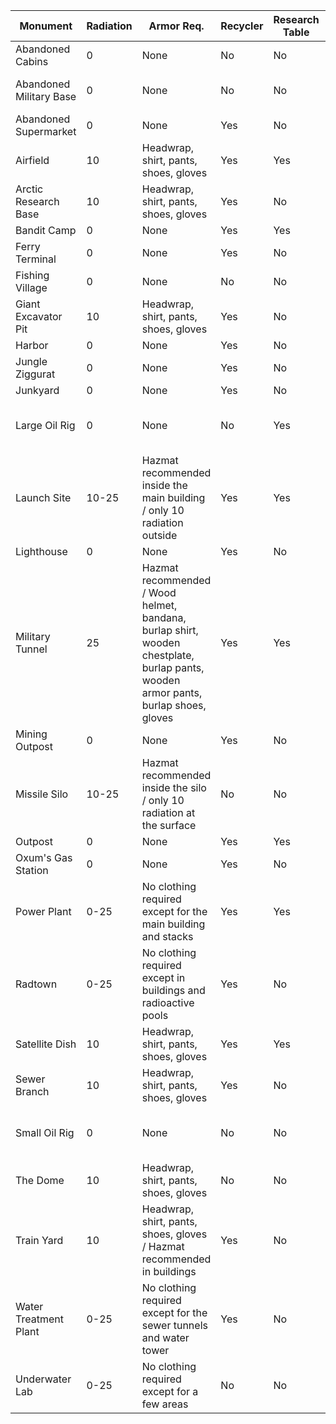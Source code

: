 
Monument | Radiation | Armor Req. | Recycler | Research Table | Workbench | Oil Ref. | Has Diesel | Has Keycards | Req. Keycards | Req. Fuses | Crates | Scientists
--- | --- | --- | --- | --- | --- | --- | --- | --- | --- | --- | --- | ---
Abandoned Cabins | 0 | None | No | No | No | No | No | Green |  |  | Brown | None
Abandoned Military Base | 0 | None | No | No | No | No | No |  |  |  | Military | 5-10 Blue Scientists
Abandoned Supermarket | 0 | None | Yes | No | No | No | No | Green |  |  | Military | None
Airfield | 10 | Headwrap, shirt, pants, shoes, gloves | Yes | Yes | No | Yes | Yes | Red | Green, Blue | 2 | Military | None
Arctic Research Base | 10 | Headwrap, shirt, pants, shoes, gloves | Yes | No | No | No | No | Red | Green, Blue |  | Military | 10-20 Blue Scientists
Bandit Camp | 0 | None | Yes | Yes | Yes | No | No |  |  |  | None | None
Ferry Terminal | 0 | None | Yes | No | No | No | No |  |  |  | Military | None
Fishing Village | 0 | None | No | No | No | No | No |  |  |  | None | None
Giant Excavator Pit | 10 | Headwrap, shirt, pants, shoes, gloves | Yes | No | No | No | No |  |  |  | Military | 18 Blue Scientists
Harbor | 0 | None | Yes | No | No | Yes | No | Blue | Green | 1 | Military | None
Jungle Ziggurat | 0 | None | Yes | No | No | No | No |  |  |  | Brown | None
Junkyard | 0 | None | Yes | No | No | No | Yes | Green |  |  | Military | None
Large Oil Rig | 0 | None | No | Yes | No | No | Yes |  | Red |  | Military, Elite | 26 Blue Scientists, 10 Heavy Scientists
Launch Site | 10-25 | Hazmat recommended inside the main building / only 10 radiation outside | Yes | Yes | No | No | No |  | Green, Red | 2 | Military, Elite | 10-20 Blue Scientists
Lighthouse | 0 | None | Yes | No | No | No | No | Green |  |  | Military | None
Military Tunnel | 25 | Hazmat recommended / Wood helmet, bandana, burlap shirt, wooden chestplate, burlap pants, wooden armor pants, burlap shoes, gloves | Yes | Yes | No | No | Yes |  | Green, Blue, Red | 1 | Military, Elite | 29 Blue Scientists
Mining Outpost | 0 | None | Yes | No | No | No | No |  |  |  | Military | None
Missile Silo | 10-25 | Hazmat recommended inside the silo / only 10 radiation at the surface | No | No | No | No | No | Red | Blue | 1 | Military, Elite | 24 NVG Scientists
Outpost | 0 | None | Yes | Yes | Yes | Yes | No | Blue |  |  | None | None
Oxum's Gas Station | 0 | None | Yes | No | No | No | No | Green |  |  | Military | None
Power Plant | 0-25 | No clothing required except for the main building and stacks | Yes | Yes | No | No | Yes | Red | Green, Blue | 1 | Military | None
Radtown | 0-25 | No clothing required except in buildings and radioactive pools | Yes | No | No | No | No |  |  |  | Military | None
Satellite Dish | 10 | Headwrap, shirt, pants, shoes, gloves | Yes | Yes | No | Yes | No | Blue | Green | 1 | Military | None
Sewer Branch | 10 | Headwrap, shirt, pants, shoes, gloves | Yes | No | No | Yes | No | Blue | Green | 1 | Military | None
Small Oil Rig | 0 | None | No | No | No | No | Yes |  | Blue, Red |  | Military | 15 Blue Scientists, 6 Heavy Scientists
The Dome | 10 | Headwrap, shirt, pants, shoes, gloves | No | No | No | Yes | Yes |  |  |  | Military | None
Train Yard | 10 | Headwrap, shirt, pants, shoes, gloves / Hazmat recommended in buildings | Yes | No | No | No | No | Red | Green, Blue | 1 | Military | 5-10 Blue Scientists
Water Treatment Plant | 0-25 | No clothing required except for the sewer tunnels and water tower | Yes | No | No | Yes | Yes | Red | Blue | 1 | Military | None
Underwater Lab | 0-25 | No clothing required except for a few areas | No | No | No | No | No | Green | Blue, Red | 2 | Military, Elite | 10-20 Blue Scientists
